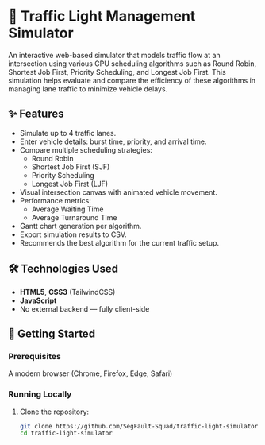 # 🚦 Traffic Light Management Simulator

An interactive web-based simulator that models traffic flow at an intersection using various CPU scheduling algorithms such as Round Robin, Shortest Job First, Priority 
Scheduling, and Longest Job First. This simulation helps evaluate and compare the efficiency of these algorithms in managing lane traffic to minimize vehicle delays.
 
## ✨ Features
- Simulate up to 4 traffic lanes.
- Enter vehicle details: burst time, priority, and arrival time.
- Compare multiple scheduling strategies:
  - Round Robin
  - Shortest Job First (SJF)
  - Priority Scheduling
  - Longest Job First (LJF)
- Visual intersection canvas with animated vehicle movement.
- Performance metrics:
  - Average Waiting Time
  - Average Turnaround Time
- Gantt chart generation per algorithm.
- Export simulation results to CSV.
- Recommends the best algorithm for the current traffic setup.

## 🛠 Technologies Used
- **HTML5**, **CSS3** (TailwindCSS)
- **JavaScript**
- No external backend — fully client-side

## 🚀 Getting Started

### Prerequisites
A modern browser (Chrome, Firefox, Edge, Safari)

### Running Locally
1. Clone the repository:
   ```bash
   git clone https://github.com/SegFault-Squad/traffic-light-simulator.git
   cd traffic-light-simulator
